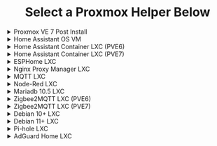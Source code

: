 <h1 align="center" id="heading"> Select a Proxmox Helper Below </h1>



<details>
<summary markdown="span">Proxmox VE 7 Post Install</summary>
 
<p align="center"><img src="https://www.proxmox.com/images/proxmox/Proxmox_logo_standard_hex_400px.png" alt="Proxmox Server Solutions" height="55"/></p>

<h1 align="center" id="heading"> Proxmox VE 7 Post Install </h1>

This script will Disable the Enterprise Repo, Add & Enable the No-Subscription Repo, Add & Disable Test Repo (repo's can be enabled/disabled via the UI in Repositories) 
and attempt the *No-Nag* fix. 
 
Run the following in the Proxmox Web Shell. ⚠️ *_PVE7 ONLY_*

```
bash -c "$(wget -qLO - https://raw.githubusercontent.com/tteck/Proxmox/main/post_install.sh)"
```

It's recommended to update Proxmox after running this script, before adding any VM/CT.

</details>



<details>
<summary markdown="span">Home Assistant OS VM</summary>
 
<p align="center"><img src="https://avatars.githubusercontent.com/u/13844975?s=200&amp;v=4" alt="@home-assistant" width="100" height="100"/></p>
 
<h1 align="center" id="heading"> Proxmox VM with Home Assistant OS </h1>

To create a new Proxmox VM with the latest version of Home Assistant OS, run the following from Proxmox web shell

```
bash -c "$(wget -qLO - https://raw.githubusercontent.com/tteck/Proxmox/main/haos_vm.sh)"
```
<h3 align="center" id="heading">⚡ Default Settings:  4GB RAM - 32GB Storage - 2vCPU ⚡</h3>
 
After the script completes, If you're dissatisfied with the default settings, click on the VM, then on the **_Hardware_** tab and change the **_Memory_** and **_Processors_** settings to what you desire. Once all changes have been made, **_Start_** the VM.

Home Assistant Interface - IP:8123
 
</details>




<details>
<summary markdown="span">Home Assistant Container LXC (PVE6)</summary>
 
<p align="center"><img src="https://www.docker.com/sites/default/files/d8/2019-07/vertical-logo-monochromatic.png" alt="Docker Logos | Docker" width="100" height="100"/>
<img src="https://avatars.githubusercontent.com/u/13844975?s=200&amp;v=4" alt="@home-assistant" width="100" height="100"/><img src="https://avatars1.githubusercontent.com/u/22225832?s=400&amp;v=4" alt="GitHub - portainer/portainer-docs: Portainer documentation" width="100" height="100"/></p>

<h1 align="center" id="heading"> Proxmox 6 Home Assistant Container LXC </h1>

To create a new Proxmox 6 Home Assistant Container, run the following from Proxmox web shell.

```
bash -c "$(wget -qLO - https://raw.githubusercontent.com/tteck/Proxmox/main/pve6_ha_container.sh)"
```
<h3 align="center" id="heading">⚡ Default Settings:  4GB RAM - 16GB Storage - 2vCPU ⚡</h3>
 
After the script completes, If you're dissatisfied with the default settings, click on the LXC, then on the **_Resources_** tab and change the **_Memory_** and **_Cores_** settings to what you desire. Changes are immediate.

Home Assistant Interface - IP:8123

Portainer Interface - IP:9000

Path to HA configuration.yaml
```
/var/lib/docker/volumes/hass_config/_data
 ```
[To pass through a device for ZHA](https://github.com/tteck/Proxmox/blob/main/Alternative.md#zha-device-pass-through)

</details>




<details>
<summary markdown="span">Home Assistant Container LXC (PVE7)</summary>
 
<p align="center"><img src="https://www.docker.com/sites/default/files/d8/2019-07/vertical-logo-monochromatic.png" alt="Docker Logos | Docker" width="100" height="100"/>
<img src="https://avatars.githubusercontent.com/u/13844975?s=200&amp;v=4" alt="@home-assistant" width="100" height="100"/><img src="https://avatars1.githubusercontent.com/u/22225832?s=400&amp;v=4" alt="GitHub - portainer/portainer-docs: Portainer documentation" width="100" height="100"/></p>

<h1 align="center" id="heading"> Proxmox 7 Home Assistant Container LXC </h1>

To create a new Proxmox 7 Home Assistant Container, run the following from Proxmox web shell.

```
bash -c "$(wget -qLO - https://raw.githubusercontent.com/tteck/Proxmox/main/pve7_ha_container.sh)"
```
 
<h3 align="center" id="heading">⚡ Default Settings:  4GB RAM - 16GB Storage - 2vCPU ⚡</h3>
 
After the script completes, If you're dissatisfied with the default settings, click on the LXC, then on the **_Resources_** tab and change the **_Memory_** and **_Cores_** settings to what you desire. Changes are immediate.

Home Assistant Interface - IP:8123

Portainer Interface - IP:9000

Path to HA configuration.yaml
```
/var/lib/docker/volumes/hass_config/_data
 ```
[To pass through a device for ZHA](https://github.com/tteck/Proxmox/blob/main/Alternative.md#zha-device-pass-through)
 
</details>




<details>
<summary markdown="span">ESPHome LXC</summary>
 
<p align="center"><img src="https://esphome.io/_static/logo-text.svg" alt="Logo" height="90"/></p>

<h1 align="center" id="heading"> Proxmox ESPHome LXC Container </h1>

To create a new Proxmox ESPHome LXC Container, run the following from Proxmox web shell.

```
bash -c "$(wget -qLO - https://raw.githubusercontent.com/tteck/Proxmox/main/esphome_container.sh)"
```

<h3 align="center" id="heading">⚡ Default Settings:  1GB RAM - 4GB Storage - 2vCPU ⚡</h3>
 
ESPHome Interface - IP:6052
 
</details>



<details>
<summary markdown="span">Nginx Proxy Manager LXC</summary>
 
<p align="center"><img src="https://nginxproxymanager.com/logo.png" alt="hero" height="100"/></p>


<h1 align="center" id="heading"> Proxmox Nginx Proxy Manager LXC Container </h1>

To create a new Proxmox Nginx Proxy Manager LXC Container, run the following from Proxmox web shell.

```
 curl -sL https://raw.githubusercontent.com/ej52/proxmox/main/lxc/nginx-proxy-manager/create.sh | bash -s
```
<h3 align="center" id="heading">⚡ Alpine  Default Settings:  512MiB RAM - 2GB Storage - 1vCPU ⚡</h3>

____________________________________________________________________________________
 
Forward port `80` and `443` from your router to your Nginx Proxy Manager LXC IP.

Add the following to your `configuration.yaml` in Home Assistant.
```
 http:
  use_x_forwarded_for: true
  trusted_proxies:
    - 192.168.100.27 ###(Nginx Proxy Manager LXC IP)###
```

Nginx Proxy Manager Interface - IP:81
 
**Initial Login**

**username** 
 ```
 admin@example.com
 ```
 **password** 
 ```
 changeme
 ```
 
Thanks to [ej52](https://github.com/ej52/proxmox-scripts/blob/main/lxc/nginx-proxy-manager/README.md) for his hard work.

 
</details>




<details>
<summary markdown="span">MQTT LXC</summary>
 
<p align="center"><img src="https://mqtt.org/assets/img/mqtt-logo-transp.svg" height="75"/></p>


<h1 align="center" id="heading"> Proxmox MQTT LXC Container </h1>

To create a new Proxmox MQTT LXC Container, run the following in the Proxmox web shell.

```
bash -c "$(wget -qLO - https://raw.githubusercontent.com/tteck/Proxmox/main/mqtt_container.sh)"
```
<h3 align="center" id="heading">⚡ Default Settings:  512MiB RAM - 2GB Storage - 1vCPU ⚡</h3>
 
Mosquitto comes with a password file generating utility called mosquitto_passwd.
```
sudo mosquitto_passwd -c /etc/mosquitto/passwd <usr>
```
Password: < password >

Create a configuration file for Mosquitto pointing to the password file we have just created.
```
sudo nano /etc/mosquitto/conf.d/default.conf
```
This will open an empty file. Paste the following into it.
```
allow_anonymous false
persistence true
password_file /etc/mosquitto/passwd
listener 1883
```
Save and exit the text editor with "Ctrl+O", "Enter" and "Ctrl+X".

Now restart Mosquitto server.
```
sudo systemctl restart mosquitto
```

 
</details>





<details>
<summary markdown="span">Node-Red LXC</summary>
 
<p align="center"><img src="https://avatars.githubusercontent.com/u/5375661?s=200&amp;v=4" alt="@node-red" width="100" height="100"/></p>

<h1 align="center" id="heading"> Proxmox Node-Red LXC Container </h1>
 

To create a new Proxmox Node-RED LXC Container, run the following in the Proxmox web shell.

```
bash -c "$(wget -qLO - https://raw.githubusercontent.com/tteck/Proxmox/main/node-red_container.sh)"
```
<h3 align="center" id="heading">⚡ Default Settings:  1GB RAM - 4GB Storage - 1vCPU ⚡</h3>
 
From your nodered LXC console, the following commands can be run
 
`node-red-start`  to start Node-Red

`sudo systemctl enable nodered.service`  to autostart Node-RED at every boot

`node-red-restart`  to restart Node-Red

`sudo systemctl disable nodered.service` to disable autostart on boot
 
`sudo npm install -g --unsafe-perm node-red` to update Node-Red (`node-red-restart` after update)

Node-Red Interface - IP:1880
 
</details>



<details>
<summary markdown="span">Mariadb 10.5 LXC</summary>
 
<p align="center"><img src="https://mariadb.com/wp-content/webp-express/webp-images/doc-root/wp-content/themes/sage/dist/images/mariadb-logo-white.png.webp" alt="MariaDB"/></p>


<h1 align="center" id="heading"> Proxmox Mariadb 10.5 LXC Container </h1>

To create a new Proxmox Mariadb LXC Container, run the following in the Proxmox web shell.

```
bash -c "$(wget -qLO - https://raw.githubusercontent.com/tteck/Proxmox/main/mariadb_container.sh)"
```
<h3 align="center" id="heading">⚡ Default Settings:  1GB RAM - 4GB Storage - 1vCPU ⚡</h3>
 
To enable MariaDB to listen to remote connections, you need to edit your defaults file. To do this, open the console in your MariaDB lxc:
```
nano /etc/mysql/my.cnf
```
Un-comment `port =3306`
Save and exit the editor with "Ctrl+O", "Enter" and "Ctrl+X".

```
nano /etc/mysql/mariadb.conf.d/50-server.cnf
```
Comment `bind-address  = 127.0.0.1`
Save and exit the editor with "Ctrl+O", "Enter" and "Ctrl+X".

For new MariaDB installations, the next step is to run the included security script. This script changes some of the less secure default options. We will use it to block remote root logins and to remove unused database users.

Run the security script:
```
sudo mysql_secure_installation
```
Enter current password for root (enter for none): `enter`
 
Switch to unix_socket authentication [Y/n] `y` 
 
Change the root password? [Y/n] `n` 
 
Remove anonymous users? [Y/n] `y` 
 
Disallow root login remotely? [Y/n] `y` 
 
Remove test database and access to it? [Y/n] `y` 
 
Reload privilege tables now? [Y/n] `y` 

We will create a new account called admin with the same capabilities as the root account, but configured for password authentication. 
```
sudo mysql
``` 
Prompt will change to ```MariaDB [(none)]>```

Create a new local admin (Change the username and password to match your preferences)
```
CREATE USER 'admin'@'localhost' IDENTIFIED BY 'password';
```
Give local admin root privileges (Change the username and password to match above)
```
GRANT ALL ON *.* TO 'admin'@'localhost' IDENTIFIED BY 'password' WITH GRANT OPTION;
```

Now, we'll give the user admin root privileges and password-based access that can connect from anywhere on your local area network (LAN), which has addresses in the subnet 192.168.100.0/24. This is an improvement because opening a MariaDB server up to the Internet and granting access to all hosts is bad practice.. Change the **_username_**, **_password_** and **_subnet_** to match your preferences:
```
GRANT ALL ON *.* TO 'admin'@'192.168.100.%' IDENTIFIED BY 'password' WITH GRANT OPTION;
```
Flush the privileges to ensure that they are saved and available in the current session:
```
FLUSH PRIVILEGES;
```
Following this, exit the MariaDB shell:
```
exit
```
Log in as the new database user you just created:
```
mysql -u admin -p
```
Create a new database:
```
CREATE DATABASE homeassistant;
```
Following this, exit the MariaDB shell:
```
exit
```
⚠️ Reboot the lxc 

Checking status.
```
sudo systemctl status mariadb
``` 
Change the recorder: `db_url:` in your HA configuration.yaml
 
Example: `mysql://admin:password@192.168.100.26:3306/homeassistant?charset=utf8mb4`
 

</details>






<details>
<summary markdown="span">Zigbee2MQTT LXC (PVE6)</summary>
 
<p align="center"><img src="https://github.com/Koenkk/zigbee2mqtt/blob/master/images/logo.png?raw=true" alt="logo.png" width="100" height="100"/></p>

<h1 align="center" id="heading"> Proxmox 6 Zigbee2MQTT LXC Container </h1>

To create a new Proxmox 6 [Zigbee2MQTT](https://www.zigbee2mqtt.io/) LXC Container, run the following from Proxmox web shell.

```
bash -c "$(wget -qLO - https://raw.githubusercontent.com/tteck/Proxmox/main/pve6_zigbee2mqtt_container.sh)"
```
<h3 align="center" id="heading">⚡ Default Settings:  1GB RAM - 4GB Storage - 2vCPU ⚡</h3>
 
Determine the location of your adapter (Run in the zigbee2mqtt console)
```
ls -l /dev/serial/by-id
```
Example Output: ```lrwxrwxrwx 1 root root 13 Jun 19 17:30 usb-1a86_USB_Serial-if00-port0 -> ../../ttyUSB0```
 
 If you are having diffucuilty with device pass through or starting check the [Alternative method](https://github.com/tteck/Proxmox/blob/main/Alternative.md)

⚠️ **Before you can start Zigbee2MQTT you need to edit the [configuration.yaml](https://www.zigbee2mqtt.io/information/configuration.html)**
```
nano /opt/zigbee2mqtt/data/configuration.yaml
```

Example:
```
frontend:
  port: 9442
homeassistant: true
permit_join: false
mqtt:
  base_topic: zigbee2mqtt
  server: 'mqtt://192.168.86.224:1883'
  user: usr
  password: pwd
  keepalive: 60
  reject_unauthorized: true
  version: 4
serial:
  port: /dev/serial/by-id/usb-1a86_USB_Serial-if00-port0
advanced:
  pan_id: GENERATE
  network_key: GENERATE
  channel: 20
  ```
Zigbee2mqtt can be started after completing the configuration by running
```
sudo systemctl start zigbee2mqtt
```
To start Zigbee2MQTT automatically on boot
 ```
sudo systemctl enable zigbee2mqtt.service
 ```
To update Zigbee2Mqtt
 ```
cd /opt/zigbee2mqtt
bash update.sh
 ```

</details>




<details>
<summary markdown="span">Zigbee2MQTT LXC (PVE7)</summary>
 
<p align="center"><img src="https://github.com/Koenkk/zigbee2mqtt/blob/master/images/logo.png?raw=true" alt="logo.png" width="100" height="100"/></p>


<h1 align="center" id="heading"> Proxmox 7 Zigbee2MQTT LXC Container </h1>

To create a new Proxmox 7 [Zigbee2MQTT](https://www.zigbee2mqtt.io/) LXC Container, run the following from Proxmox web shell.

```
bash -c "$(wget -qLO - https://raw.githubusercontent.com/tteck/Proxmox/main/pve7_zigbee2mqtt_container.sh)"
```
<h3 align="center" id="heading">⚡ Default Settings:  1GB RAM - 4GB Storage - 2vCPU ⚡</h3>
 
Determine the location of your adapter (Run in the zigbee2mqtt console)
```
ls -l /dev/serial/by-id
```
Example Output: ```lrwxrwxrwx 1 root root 13 Jun 19 17:30 usb-1a86_USB_Serial-if00-port0 -> ../../ttyUSB0```

 If you are having diffucuilty with device pass through or starting check the [Alternative method](https://github.com/tteck/Proxmox/blob/main/Alternative.md)

 ⚠️ **Before you can start Zigbee2MQTT you need to edit the [configuration.yaml](https://www.zigbee2mqtt.io/information/configuration.html)**
```
nano /opt/zigbee2mqtt/data/configuration.yaml
```

Example:
```
frontend:
  port: 9442
homeassistant: true
permit_join: false
mqtt:
  base_topic: zigbee2mqtt
  server: 'mqtt://192.168.86.224:1883'
  user: usr
  password: pwd
  keepalive: 60
  reject_unauthorized: true
  version: 4
serial:
  port: /dev/serial/by-id/usb-1a86_USB_Serial-if00-port0
advanced:
  pan_id: GENERATE
  network_key: GENERATE
  channel: 20
  ```
Zigbee2mqtt can be started after completing the configuration by running
```
sudo systemctl start zigbee2mqtt
```
To start Zigbee2MQTT automatically on boot
 ```
sudo systemctl enable zigbee2mqtt.service
 ```
To update Zigbee2Mqtt
 ```
cd /opt/zigbee2mqtt
bash update.sh
 ```

</details>




<details>
<summary markdown="span">Debian 10+ LXC</summary>
 
<p align="center"><img src="https://www.debian.org/Pics/debian-logo-1024x576.png" alt="Debian" height="100"/></p>

<h1 align="center" id="heading"> Proxmox Debian 10 LXC Container </h1>

To create a new Proxmox Debian 10 (curl. sudo, auto login) LXC Container, run the following in the Proxmox web shell.

```
bash -c "$(wget -qLO - https://raw.githubusercontent.com/tteck/Proxmox/main/debian10_container.sh)"
```
<h3 align="center" id="heading">⚡ Default Settings:  512MiB RAM - 2GB Storage - 1vCPU ⚡</h3>

After the script completes, If you're dissatisfied with the default settings, click on the LXC, then on the **_Resources_** tab and change the **_Memory_** and **_Cores_** settings to what you desire. Changes are immediate.

</details>




<details>
<summary markdown="span">Debian 11+ LXC</summary>
 
<p align="center"><img src="https://www.debian.org/Pics/debian-logo-1024x576.png" alt="Debian" height="100"/></p>

<h1 align="center" id="heading"> Proxmox Debian 11 LXC Container </h1>

To create a new Proxmox Debian 11 (curl. sudo, auto login) LXC Container, run the following in the Proxmox web shell.

```
bash -c "$(wget -qLO - https://raw.githubusercontent.com/tteck/Proxmox/main/debian11_container.sh)"
```
<h3 align="center" id="heading">⚡ Default Settings:  512MiB RAM - 2GB Storage - 1vCPU ⚡</h3>

After the script completes, If you're dissatisfied with the default settings, click on the LXC, then on the **_Resources_** tab and change the **_Memory_** and **_Cores_** settings to what you desire. Changes are immediate.

</details>




<details>
<summary markdown="span">Pi-hole LXC</summary>
 
<p align="center"><img src="https://camo.githubusercontent.com/9426a93d32aa9f5ad757b2befcdb762a270d344efd6b8d287a2cea2c4c2233b8/68747470733a2f2f70692d686f6c652e6769746875622e696f2f67726170686963732f566f727465782f566f727465785f776974685f576f72646d61726b2e737667" alt="Pi-hole" width="100" height="100"/></p>

<h1 align="center" id="heading"> Pi-hole LXC </h1>

To create a new Proxmox Pi-hole LXC, run the following in the Proxmox web shell.

```
bash -c "$(wget -qLO - https://raw.githubusercontent.com/tteck/Proxmox/main/pihole_container.sh)"
```
<h3 align="center" id="heading">⚡ Default Settings:  512MiB RAM - 2GB Storage - 1vCPU ⚡</h3>
 
To set your password (Run in the pi-hole console)

```
pihole -a -p
```

</details>

<details>
<summary markdown="span">AdGuard Home LXC</summary>
 
<p align="center"><img src="https://dashboard.snapcraft.io/site_media/appmedia/2020/04/256.png" width="100" height="100"/></p>

<h1 align="center" id="heading"> AdGuard Home LXC </h1>

To create a new Proxmox AdGuard Home LXC, run the following in the Proxmox web shell.

```
bash -c "$(wget -qLO - https://raw.githubusercontent.com/tteck/Proxmox/main/adguard_container.sh)"
```
<h3 align="center" id="heading">⚡ Default Settings:  512MiB RAM - 2GB Storage - 1vCPU ⚡</h3>
 
AdGuard Home Interface - IP:3000

</details>
